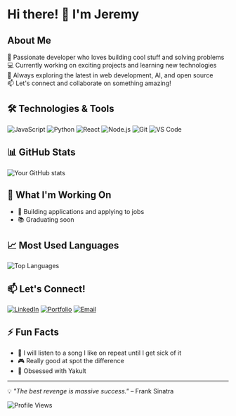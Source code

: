 # Hi there! 👋 I'm Jeremy

## About Me
🚀 Passionate developer who loves building cool stuff and solving problems  
💻 Currently working on exciting projects and learning new technologies  
🌱 Always exploring the latest in web development, AI, and open source  
📫 Let's connect and collaborate on something amazing!

## 🛠️ Technologies & Tools
![JavaScript](https://img.shields.io/badge/-JavaScript-F7DF1E?style=flat-square&logo=javascript&logoColor=black)
![Python](https://img.shields.io/badge/-Python-3776AB?style=flat-square&logo=python&logoColor=white)
![React](https://img.shields.io/badge/-React-61DAFB?style=flat-square&logo=react&logoColor=black)
![Node.js](https://img.shields.io/badge/-Node.js-339933?style=flat-square&logo=node.js&logoColor=white)
![Git](https://img.shields.io/badge/-Git-F05032?style=flat-square&logo=git&logoColor=white)
![VS Code](https://img.shields.io/badge/-VS%20Code-007ACC?style=flat-square&logo=visual-studio-code&logoColor=white)

## 📊 GitHub Stats
![Your GitHub stats](https://github-readme-stats.vercel.app/api?username=jormyy&show_icons=true&theme=radical)

## 💼 What I'm Working On
- 🔭 Building applications and applying to jobs
- 📚 Graduating soon

## 📈 Most Used Languages
![Top Languages](https://github-readme-stats.vercel.app/api/top-langs/?username=jormyy&layout=compact&theme=radical)

## 📫 Let's Connect!
[![LinkedIn](https://img.shields.io/badge/-LinkedIn-0077B5?style=flat-square&logo=linkedin&logoColor=white)](https://linkedin.com/in/jeremy1112ha)
[![Portfolio](https://img.shields.io/badge/-Portfolio-000000?style=flat-square&logo=react&logoColor=white)](https://jormyy.github.io/portfolio/)
[![Email](https://img.shields.io/badge/-Email-D14836?style=flat-square&logo=gmail&logoColor=white)](mailto:jeremy1112ha@gmail.com)

## ⚡ Fun Facts
- 🎵 I will listen to a song I like on repeat until I get sick of it
- 🎮 Really good at spot the difference
- 🧃 Obsessed with Yakult

---
💡 *"The best revenge is massive success."* – Frank Sinatra

![Profile Views](https://komarev.com/ghpvc/?username=jormyy&color=brightgreen)

